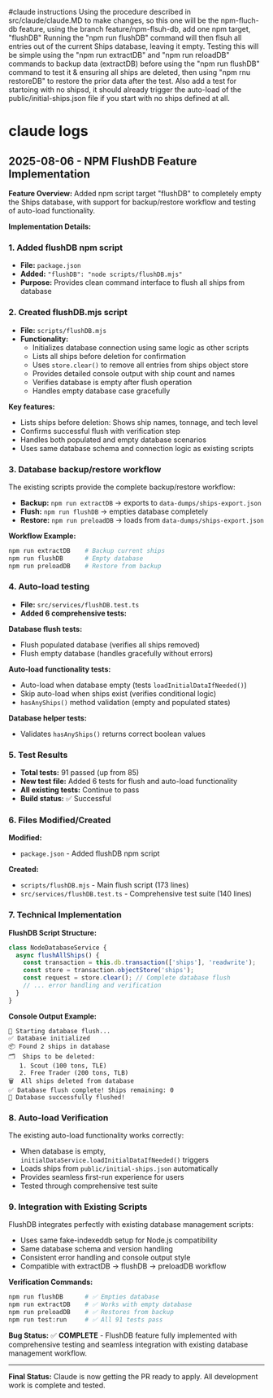 #claude instructions
Using the procedure described in src/claude/claude.MD to make changes, so this one will be the npm-fluch-db feature, using the branch feature/npm-flsuh-db, add one npm target, "flushDB"
Running the "npm run flushDB" command will then flsuh all entries out of the current Ships database, leaving it empty. Testing this will be simple using the "npm run extractDB" and "npm run reloadDB" commands to backup data (extractDB) before using the "npm run flushDB" command to test it & ensuring all ships are deleted, then using "npm rnu restoreDB" to restore the prior data after the test. Also add a test for startoing with no shipsd, it should already trigger the auto-load of the public/initial-ships.json file if you start with no ships defined at all.

# claude logs

## 2025-08-06 - NPM FlushDB Feature Implementation

**Feature Overview:**
Added npm script target "flushDB" to completely empty the Ships database, with support for backup/restore workflow and testing of auto-load functionality.

**Implementation Details:**

### 1. Added flushDB npm script
- **File:** `package.json`
- **Added:** `"flushDB": "node scripts/flushDB.mjs"`
- **Purpose:** Provides clean command interface to flush all ships from database

### 2. Created flushDB.mjs script
- **File:** `scripts/flushDB.mjs` 
- **Functionality:**
  - Initializes database connection using same logic as other scripts
  - Lists all ships before deletion for confirmation
  - Uses `store.clear()` to remove all entries from ships object store
  - Provides detailed console output with ship count and names
  - Verifies database is empty after flush operation
  - Handles empty database case gracefully

**Key features:**
- Lists ships before deletion: Shows ship names, tonnage, and tech level
- Confirms successful flush with verification step
- Handles both populated and empty database scenarios
- Uses same database schema and connection logic as existing scripts

### 3. Database backup/restore workflow
The existing scripts provide the complete backup/restore workflow:
- **Backup:** `npm run extractDB` → exports to `data-dumps/ships-export.json`
- **Flush:** `npm run flushDB` → empties database completely  
- **Restore:** `npm run preloadDB` → loads from `data-dumps/ships-export.json`

**Workflow Example:**
```bash
npm run extractDB    # Backup current ships
npm run flushDB      # Empty database  
npm run preloadDB    # Restore from backup
```

### 4. Auto-load testing
- **File:** `src/services/flushDB.test.ts`
- **Added 6 comprehensive tests:**

**Database flush tests:**
- Flush populated database (verifies all ships removed)
- Flush empty database (handles gracefully without errors)

**Auto-load functionality tests:**
- Auto-load when database empty (tests `loadInitialDataIfNeeded()`)
- Skip auto-load when ships exist (verifies conditional logic)
- `hasAnyShips()` method validation (empty and populated states)

**Database helper tests:**
- Validates `hasAnyShips()` returns correct boolean values

### 5. Test Results
- **Total tests:** 91 passed (up from 85)
- **New test file:** Added 6 tests for flush and auto-load functionality
- **All existing tests:** Continue to pass
- **Build status:** ✅ Successful

### 6. Files Modified/Created

**Modified:**
- `package.json` - Added flushDB npm script

**Created:**
- `scripts/flushDB.mjs` - Main flush script (173 lines)
- `src/services/flushDB.test.ts` - Comprehensive test suite (140 lines)

### 7. Technical Implementation

**FlushDB Script Structure:**
```javascript
class NodeDatabaseService {
  async flushAllShips() {
    const transaction = this.db.transaction(['ships'], 'readwrite');
    const store = transaction.objectStore('ships');
    const request = store.clear(); // Complete database flush
    // ... error handling and verification
  }
}
```

**Console Output Example:**
```
🧹 Starting database flush...
✅ Database initialized
📦 Found 2 ships in database
🗂️  Ships to be deleted:
   1. Scout (100 tons, TLE)
   2. Free Trader (200 tons, TLB)
🗑️  All ships deleted from database
✅ Database flush complete! Ships remaining: 0
🎉 Database successfully flushed!
```

### 8. Auto-load Verification
The existing auto-load functionality works correctly:
- When database is empty, `initialDataService.loadInitialDataIfNeeded()` triggers
- Loads ships from `public/initial-ships.json` automatically
- Provides seamless first-run experience for users
- Tested through comprehensive test suite

### 9. Integration with Existing Scripts
FlushDB integrates perfectly with existing database management scripts:
- Uses same fake-indexeddb setup for Node.js compatibility
- Same database schema and version handling
- Consistent error handling and console output style
- Compatible with extractDB → flushDB → preloadDB workflow

**Verification Commands:**
```bash
npm run flushDB      # ✅ Empties database
npm run extractDB    # ✅ Works with empty database
npm run preloadDB    # ✅ Restores from backup
npm run test:run     # ✅ All 91 tests pass
```

**Bug Status:** ✅ **COMPLETE** - FlushDB feature fully implemented with comprehensive testing and seamless integration with existing database management workflow.

---

**Final Status:** Claude is now getting the PR ready to apply. All development work is complete and tested.
